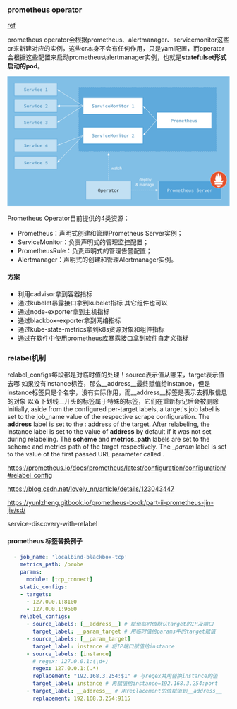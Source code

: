 ### prometheus operator

[ref](https://yunlzheng.gitbook.io/prometheus-book/part-iii-prometheus-shi-zhan/operator/what-is-prometheus-operators)

prometheus operator会根据prometheus、alertmanager、servicemonitor这些cr来新建对应的实例，这些cr本身不会有任何作用，只是yaml配置，而operator会根据这些配置来启动prometheus\alertmanager实例，也就是**statefulset形式启动的pod**。

![](../../../reference/pic/prometheus-architecture.png)

Prometheus Operator目前提供的️4类资源：
- Prometheus：声明式创建和管理Prometheus Server实例；
- ServiceMonitor：负责声明式的管理监控配置；
- PrometheusRule：负责声明式的管理告警配置；
- Alertmanager：声明式的创建和管理Alertmanager实例。

#### 方案

- 利用cadvisor拿到容器指标
- 通过kubelet暴露接口拿到kubelet指标 其它组件也可以
- 通过node-exporter拿到主机指标
- 通过blackbox-exporter拿到网络指标
- 通过kube-state-metrics拿到k8s资源对象和组件指标
- 通过在软件中使用prometheus库暴露接口拿到软件自定义指标

### relabel机制

relabel_configs每段都是对临时值的处理！source表示值从哪来，target表示值去哪
如果没有instance标签，那么__address__最终赋值给instance，但是instance标签只是个名字，没有实际作用，而__address__标签是表示去抓取信息的对象
以双下划线__开头的标签属于特殊的标签，它们在重新标记后会被删除
Initially, aside from the configured per-target labels, a target's job label is set to the job_name value of the respective scrape configuration. The __address__ label is set to the <host>:<port> address of the target. After relabeling, the instance label is set to the value of __address__ by default if it was not set during relabeling. The __scheme__ and __metrics_path__ labels are set to the scheme and metrics path of the target respectively. The __param_<name> label is set to the value of the first passed URL parameter called <name>.

https://prometheus.io/docs/prometheus/latest/configuration/configuration/#relabel_config

https://blog.csdn.net/lovely_nn/article/details/123043447

https://yunlzheng.gitbook.io/prometheus-book/part-ii-prometheus-jin-jie/sd/

service-discovery-with-relabel

#### prometheus 标签替换例子
```yaml
  - job_name: 'localbind-blackbox-tcp'
    metrics_path: /probe
    params:
      module: [tcp_connect]
    static_configs:
    - targets:
      - 127.0.0.1:8100
      - 127.0.0.1:9600
    relabel_configs:
      - source_labels: [__address__] # 赋值临时值默认target的IP及端口
        target_label: __param_target # 用临时值给params中的target赋值
      - source_labels: [__param_target] 
        target_label: instance # 将IP端口赋值给instance
      - source_labels: [instance] 
        # regex: 127.0.0.1:(\d+)
        regex: 127.0.0.1:(.*) 
        replacement: "192.168.3.254:$1" # 与regex共用替换instance的值
        target_label: instance # 再赋值给instance=192.168.3.254:port
      - target_label: __address__ # 用replacement的值赋值到__address__
        replacement: 192.168.3.254:9115
```


